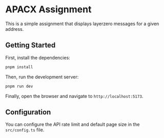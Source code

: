# APACX Assignment

This is a simple assignment that displays layerzero messages for a given address.

## Getting Started

First, install the dependencies:

```bash
pnpm install
```

Then, run the development server:

```bash
pnpm run dev
```

Finally, open the browser and navigate to `http://localhost:5173`.

## Configuration

You can configure the API rate limit and default page size in the `src/config.ts` file.
